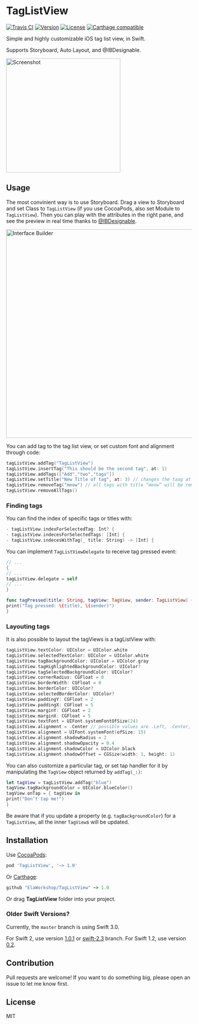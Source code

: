 # TagListView

[![Travis CI](https://travis-ci.org/ElaWorkshop/TagListView.svg)](https://travis-ci.org/ElaWorkshop/TagListView)
[![Version](https://img.shields.io/cocoapods/v/TagListView.svg?style=flat)](http://cocoadocs.org/docsets/TagListView/)
[![License](https://img.shields.io/cocoapods/l/TagListView.svg?style=flat)](https://github.com/ElaWorkshop/TagListView/blob/master/LICENSE)
[![Carthage compatible](https://img.shields.io/badge/Carthage-compatible-4BC51D.svg?style=flat)](https://github.com/Carthage/Carthage)

Simple and highly customizable iOS tag list view, in Swift.

Supports Storyboard, Auto Layout, and @IBDesignable.

<img alt="Screenshot" src="Screenshots/Screenshot.png" width="310">

## Usage

The most convinient way is to use Storyboard. Drag a view to Storyboard and set Class to `TagListView` (if you use CocoaPods, also set Module to `TagListView`). Then you can play with the attributes in the right pane, and see the preview in real time thanks to [@IBDesignable](http://nshipster.com/ibinspectable-ibdesignable/).

<img alt="Interface Builder" src="Screenshots/InterfaceBuilder.png" width="566">

You can add tag to the tag list view, or set custom font and alignment through code:

```swift
tagListView.addTag("TagListView")
tagListView.insertTag("This should be the second tag", at: 1)
tagListView.addTags(["Add","two","tags"])
tagListView.setTitle("New Title of tag", at: 3) // changes the taag at position 3
tagListView.removeTag("meow") // all tags with title “meow” will be removed
tagListView.removeAllTags()
```

### Finding tags
You can find the index of specific tags or titles with:
```swift
- tagListView.indexForSelectedTag: Int? {
- tagListView.indecesForSelectedTags: [Int] {
- tagListView.indecesWithTag(_ title: String) -> [Int] {
```

You can implement `TagListViewDelegate` to receive tag pressed event:

```swift
// ...
{
// ...
tagListView.delegate = self
// ...
}

func tagPressed(title: String, tagView: TagView, sender: TagListView) {
print("Tag pressed: \(title), \(sender)")
}
```
### Layouting tags
It is also possible to layout the tagViews is a tagListView with:
```swift
tagListView.textColor: UIColor = UIColor.white
tagListView.selectedTextColor: UIColor = UIColor.white
tagListView.tagBackgroundColor: UIColor = UIColor.gray
tagListView.tagHighlightedBackgroundColor: UIColor?
tagListView.tagSelectedBackgroundColor: UIColor?
tagListView.cornerRadius: CGFloat = 0
tagListView.borderWidth: CGFloat = 0
tagListView.borderColor: UIColor?
tagListView.selectedBorderColor: UIColor?
tagListView.paddingY: CGFloat = 2
tagListView.paddingX: CGFloat = 5
tagListView.marginY: CGFloat = 2
tagListView.marginX: CGFloat = 5
tagListView.textFont = UIFont.systemFontOfSize(24)
tagListView.alignment = .Center // possible values are .Left, .Center, and .Right
tagListView.alignment = UIFont.systemFont(ofSize: 15)
tagListView.alignment.shadowRadius = 2
tagListView.alignment.shadowOpacity = 0.4
tagListView.alignment.shadowColor = UIColor.black
tagListView.alignment.shadowOffset = CGSize(width: 1, height: 1)

```

You can also customize a particular tag, or set tap handler for it by manipulating the `TagView` object returned by `addTag(_:)`:

```swift
let tagView = tagListView.addTag("blue")
tagView.tagBackgroundColor = UIColor.blueColor()
tagView.onTap = { tagView in
print("Don’t tap me!")
}
```

Be aware that if you update a property (e.g. `tagBackgroundColor`) for a `TagListView`, all the inner `TagView`s will be updated.

## Installation

Use [CocoaPods](https://github.com/CocoaPods/CocoaPods):

```ruby
pod 'TagListView', '~> 1.0'
```

Or [Carthage](https://github.com/Carthage/Carthage):

```ruby
github "ElaWorkshop/TagListView" ~> 1.0
```

Or drag **TagListView** folder into your project.

### Older Swift Versions?

Currently, the `master` branch is using Swift 3.0.

For Swift 2, use version [1.0.1](https://github.com/ElaWorkshop/TagListView/releases/tag/1.0.1) or [swift-2.3](https://github.com/ElaWorkshop/TagListView/tree/swift-2.3) branch. For Swift 1.2, use version [0.2](https://github.com/ElaWorkshop/TagListView/releases/tag/0.2).

## Contribution

Pull requests are welcome! If you want to do something big, please open an issue to let me know first.

## License

MIT
